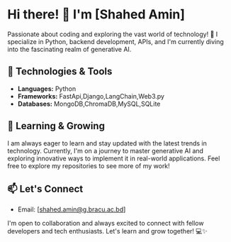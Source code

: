 # Hi there! 👋 I'm [Shahed Amin]

Passionate about coding and exploring the vast world of technology! 🚀 I specialize in Python, backend development, APIs, and I'm currently diving into the fascinating realm of generative AI.

## 🔧 Technologies & Tools
- **Languages:** Python
- **Frameworks:** FastApi,Django,LangChain,Web3.py
- **Databases:** MongoDB,ChromaDB,MySQL,SQLite

## 🌱 Learning & Growing
I am always eager to learn and stay updated with the latest trends in technology. Currently, I'm on a journey to master generative AI and exploring innovative ways to implement it in real-world applications.
Feel free to explore my repositories to see more of my work!

## 📫 Let's Connect

- Email: [shahed.amin@g.bracu.ac.bd]

I'm open to collaboration and always excited to connect with fellow developers and tech enthusiasts. Let's learn and grow together! 💻✨
